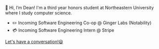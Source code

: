 👋 Hi, I’m Dean! I'm a third year honors student at Northeastern University where I study computer science.

- ✏️ Incoming Software Engineering Co-op @ Ginger Labs (Notability)
- 💳 Incoming Software Engineering Intern @ Stripe

[Let's have a conversation!😃](mailto:dacframe@gmail.com) 
